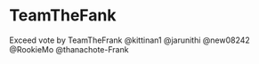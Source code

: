# TeamTheFank
Exceed vote by TeamTheFrank @kittinan1 @jarunithi @new08242 @RookieMo @thanachote-Frank
